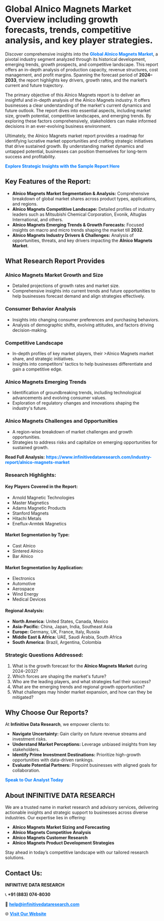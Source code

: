 <h1>Global Alnico Magnets Market Overview including growth forecasts, trends, competitive analysis, and key player strategies.</h1>
<p>
Discover comprehensive insights into the 
<a href="https://www.infinitivedataresearch.com/industry-report/alnico-magnets-market" rel="dofollow" style="color: #007BFF; text-decoration: none;"><strong>Global Alnico Magnets Market</strong></a>, a pivotal industry segment analyzed through its historical development, emerging trends, growth prospects, and competitive landscape. This report offers an in-depth analysis of production capacity, revenue structures, cost management, and profit margins. Spanning the forecast period of <strong>2024–2033</strong>, the report highlights key drivers, growth rates, and the market’s current and future trajectory.
</p>
<p>
The primary objective of this Alnico Magnets report is to deliver an insightful and in-depth analysis of the Alnico Magnets industry. It offers businesses a clear understanding of the market's current dynamics and future outlook. The report dives into essential aspects, including market size, growth potential, competitive landscapes, and emerging trends. By exploring these factors comprehensively, stakeholders can make informed decisions in an ever-evolving business environment.
</p>
<p>
Ultimately, the Alnico Magnets market report provides a roadmap for identifying lucrative market opportunities and crafting strategic initiatives that drive sustained growth. By understanding market dynamics and untapped potential, businesses can position themselves for long-term success and profitability.
</p>
<p>
<a href="https://www.infinitivedataresearch.com/request-sample/reportId=106033" style="color: #007BFF; text-decoration: none;"><strong>Explore Strategic Insights with the Sample Report Here</strong></a>
</p>

<h2>Key Features of the Report:</h2>
<ul>
<li><strong>Alnico Magnets Market Segmentation & Analysis:</strong> Comprehensive breakdown of global market shares across product types, applications, and regions.</li>
<li><strong>Alnico Magnets Competitive Landscape:</strong> Detailed profiles of industry leaders such as Mitsubishi Chemical Corporation, Evonik, Altuglas International, and others.</li>
<li><strong>Alnico Magnets Emerging Trends & Growth Forecasts:</strong> Focused insights on macro and micro trends shaping the market till <strong>2032</strong>.</li>
<li><strong>Alnico Magnets Industry Drivers & Challenges:</strong> Analysis of opportunities, threats, and key drivers impacting the <strong>Alnico Magnets Market</strong>.</li>
</ul>

<h2>What Research Report Provides</h2>
<h3>Alnico Magnets Market Growth and Size</h3>
<ul>
<li>Detailed projections of growth rates and market size.</li>
<li>Comprehensive insights into current trends and future opportunities to help businesses forecast demand and align strategies effectively.</li>
</ul>

<h3>Consumer Behavior Analysis</h3>
<ul>
<li>Insights into changing consumer preferences and purchasing behaviors.</li>
<li>Analysis of demographic shifts, evolving attitudes, and factors driving decision-making.</li>
</ul>

<h3>Competitive Landscape</h3>
<ul>
<li>In-depth profiles of key market players, their >Alnico Magnets market share, and strategic initiatives.</li>
<li>Insights into competitors' tactics to help businesses differentiate and gain a competitive edge.</li>
</ul>

<h3>Alnico Magnets Emerging Trends</h3>
<ul>
<li>Identification of groundbreaking trends, including technological advancements and evolving consumer values.</li>
<li>Exploration of regulatory changes and innovations shaping the industry's future.</li>
</ul>

<h3>Alnico Magnets Challenges and Opportunities</h3>
<ul>
<li>A region-wise breakdown of market challenges and growth opportunities.</li>
<li>Strategies to address risks and capitalize on emerging opportunities for sustained growth.</li>
</ul>
<p><strong>Read Full Analysis:</strong> <a href="https://www.infinitivedataresearch.com/industry-report/alnico-magnets-market" rel="dofollow" style="color: #007BFF; text-decoration: none;"><strong>https://www.infinitivedataresearch.com/industry-report/alnico-magnets-market</strong></a></p>
<h3>Research Highlights:</h3>
<h4>Key Players Covered in the Report:</h4>
<ul><li>Arnold Magnetic Technologies</li><li>Master Magnetics</li><li>Adams Magnetic Products</li><li>Stanford Magnets</li><li>Hitachi Metals</li><li>Eneflux-Armtek Magnetics</li></ul>
<h4>Market Segmentation by Type:</h4>
<ul><li>Cast Alnico</li><li>Sintered Alnico</li><li>Bar Alnico</li></ul>
<h4>Market Segmentation by Application:</h4>
<ul><li>Electronics</li><li>Automotive</li><li>Aerospace</li><li>Wind Energy</li><li>Medical Devices</li></ul>

<h4>Regional Analysis:</h4>
<ul>
<li><strong>North America:</strong> United States, Canada, Mexico</li>
<li><strong>Asia-Pacific:</strong> China, Japan, India, Southeast Asia</li>
<li><strong>Europe:</strong> Germany, UK, France, Italy, Russia</li>
<li><strong>Middle East & Africa:</strong> UAE, Saudi Arabia, South Africa</li>
<li><strong>South America:</strong> Brazil, Argentina, Colombia</li>
</ul>

<h3>Strategic Questions Addressed:</h3>
<ol>
<li>What is the growth forecast for the <strong>Alnico Magnets Market</strong> during 2024–2032?</li>
<li>Which forces are shaping the market's future?</li>
<li>Who are the leading players, and what strategies fuel their success?</li>
<li>What are the emerging trends and regional growth opportunities?</li>
<li>What challenges may hinder market expansion, and how can they be mitigated?</li>
</ol>

<h2>Why Choose Our Reports?</h2>
<p>At <strong>Infinitive Data Research</strong>, we empower clients to:</p>
<ul>
<li><strong>Navigate Uncertainty:</strong> Gain clarity on future revenue streams and investment risks.</li>
<li><strong>Understand Market Perceptions:</strong> Leverage unbiased insights from key stakeholders.</li>
<li><strong>Identify Prime Investment Destinations:</strong> Prioritize high-growth opportunities with data-driven rankings.</li>
<li><strong>Evaluate Potential Partners:</strong> Pinpoint businesses with aligned goals for collaboration.</li>
</ul>
<p><a href="https://www.infinitivedataresearch.com/industry-report/alnico-magnets-market" rel="dofollow" style="color: #007BFF; text-decoration: none;"><strong>Speak to Our Analyst Today</strong></a></p>

<h2>About INFINITIVE DATA RESEARCH</h2>
<p>We are a trusted name in market research and advisory services, delivering actionable insights and strategic support to businesses across diverse industries. Our expertise lies in offering:</p>
<ul>
<li><strong>Alnico Magnets Market Sizing and Forecasting</strong></li>
<li><strong>Alnico Magnets Competitive Analysis</strong></li>
<li><strong>Alnico Magnets Customer Research</strong></li>
<li><strong>Alnico Magnets Product Development Strategies</strong></li>
</ul>
<p>Stay ahead in today’s competitive landscape with our tailored research solutions.</p>

<h2>Contact Us:</h2>
<p><strong>INFINITIVE DATA RESEARCH</strong></p>
<p>📞 <strong>+91 (883) 074-8030</strong></p>
<p>📧 <strong><a href="mailto:help@infinitivedataresearch.com" style="color: #007BFF;">help@infinitivedataresearch.com</a></strong></p>
<p>🌐 <strong><a href="https://www.infinitivedataresearch.com" rel="dofollow" style="color: #007BFF;">Visit Our Website</a></strong></p>